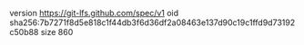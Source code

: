 version https://git-lfs.github.com/spec/v1
oid sha256:7b7271f8d5e818c1f44db3f6d36df2a08463e137d90c19c1ffd9d73192c50b88
size 860
